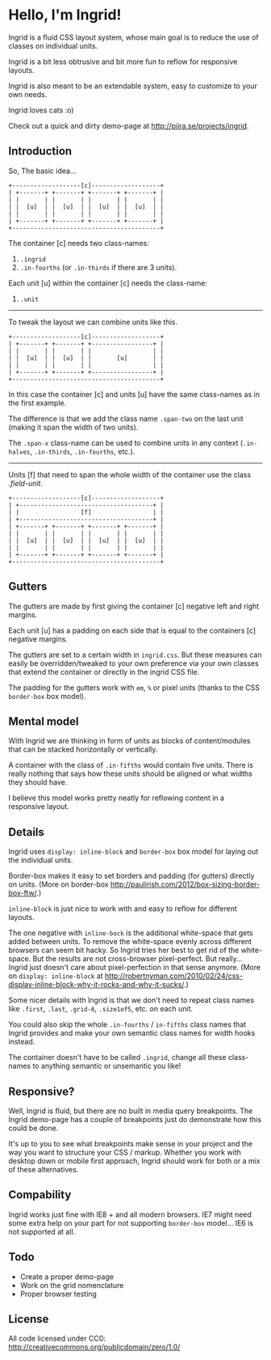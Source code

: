 Hello, I'm Ingrid!
==================

Ingrid is a fluid CSS layout system, whose main goal is to reduce the use of classes on individual units.

Ingrid is a bit less obtrusive and bit more fun to reflow for responsive layouts.

Ingrid is also meant to be an extendable system, easy to customize to your own needs.

Ingrid loves cats :o)

Check out a quick and dirty demo-page at <http://piira.se/projects/ingrid>.

Introduction
------------

So, The basic idea…

    +-------------------[c]-------------------+
    | +-------+ +-------+ +-------+ +-------+ |
    | |       | |       | |       | |       | |
    | |  [u]  | |  [u]  | |  [u]  | |  [u]  | |
    | |       | |       | |       | |       | |
    | +-------+ +-------+ +-------+ +-------+ |
    +-----------------------------------------+

The container [c] needs two class-names:

  1. `.ingrid`
  2. `.in-fourths` (or `.in-thirds` if there are 3 units).
  
Each unit [u] within the container [c] needs the class-name:

  1. `.unit`
  
___________________________________________


To tweak the layout we can combine units like this.

    +-------------------[c]-------------------+
    | +-------+ +-------+ +-----------------+ |
    | |       | |       | |                 | |
    | |  [u]  | |  [u]  | |       [u]       | |
    | |       | |       | |                 | |
    | +-------+ +-------+ +-----------------+ |
    +-----------------------------------------+

In this case the container [c] and units [u] have the same class-names as in the first example.

The difference is that we add the class name `.span-two` on the last unit (making it span the width of two units).

The `.span-x` class-name can be used to combine units in any context (`.in-halves`, `.in-thirds`, `.in-fourths`, etc.).

___________________________________________


Units [f] that need to span the whole width of the container use the class _.field-unit_.

    +-------------------[c]-------------------+
    | +-------------------------------------+ |
    | |                 [f]                 | |
    | +-------------------------------------+ |
    | +-------+ +-------+ +-------+ +-------+ |
    | |       | |       | |       | |       | |
    | |  [u]  | |  [u]  | |  [u]  | |  [u]  | |
    | |       | |       | |       | |       | |
    | +-------+ +-------+ +-------+ +-------+ |
    +-----------------------------------------+


Gutters
-------

The gutters are made by first giving the container [c] negative left and right margins. 

Each unit [u] has a padding on each side that is equal to the containers [c] negative margins.

The gutters are set to a certain width in `ingrid.css`. But these measures can easily be overridden/tweaked to your own preference via your own classes that extend the container or directly in the ingrid CSS file.

The padding for the gutters work with `em`, `%` or pixel units (thanks to the CSS `border-box` box model).


Mental model
------------

With Ingrid we are thinking in form of units as blocks of content/modules that can be stacked horizontally or vertically.

A container with the class of `.in-fifths` would contain five units. There is really nothing that says how these units should be aligned or what widths they should have. 

I believe this model works pretty neatly for reflowing content in a responsive layout.


Details
-------

Ingrid uses `display: inline-block` and `border-box` box model for laying out the individual units.

Border-box makes it easy to set borders and padding (for gutters) directly on units. (More on border-box <http://paulirish.com/2012/box-sizing-border-box-ftw/>.)

`inline-block` is just nice to work with and easy to reflow for different layouts.

The one negative with `inline-bock` is the additional white-space that gets added between units. To remove the white-space evenly across different browsers can seem bit hacky. So Ingrid tries her best to get rid of the white-space. But the results are not cross-browser pixel-perfect. But really… Ingrid just doesn't care about pixel-perfection in that sense anymore. (More on `display: inline-block` at <http://robertnyman.com/2010/02/24/css-display-inline-block-why-it-rocks-and-why-it-sucks/>.)

Some nicer details with Ingrid is that we don't need to repeat class names like `.first`, `.last`, `.grid-6`, `.size1of5`, etc. on each unit.

You could also skip the whole `.in-fourths` / `in-fifths` class names that Ingrid provides and make your own semantic class names for width hooks instead.

The container doesn't have to be called `.ingrid`, change all these class-names to anything semantic or unsemantic you like!


Responsive?
-----------

Well, Ingrid is fluid, but there are no built in media query breakpoints. The Ingrid demo-page has a couple of breakpoints just do demonstrate how this could be done.

It's up to you to see what breakpoints make sense in your project and the way you want to structure your CSS / markup. Whether you work with desktop down or mobile first approach, Ingrid should work for both or a mix of these alternatives.


Compability
-----------

Ingrid works just fine with IE8 + and all modern browsers. IE7 might need some extra help on your part for not supporting `border-box` model… IE6 is not supported at all.


Todo
----

* Create a proper demo-page
* Work on the grid nomenclature
* Proper browser testing


License
-------

All code licensed under CC0: <http://creativecommons.org/publicdomain/zero/1.0/>

